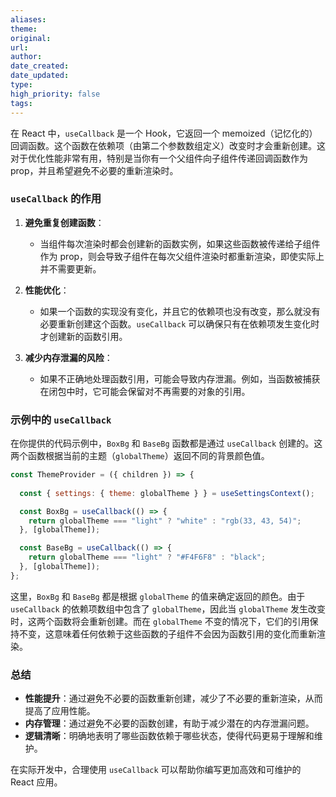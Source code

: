 ```yaml
---
aliases: 
theme: 
original: 
url: 
author: 
date_created: 
date_updated: 
type: 
high_priority: false
tags:
---
```

在 React 中，`useCallback` 是一个 Hook，它返回一个 memoized（记忆化的）回调函数。这个函数在依赖项（由第二个参数数组定义）改变时才会重新创建。这对于优化性能非常有用，特别是当你有一个父组件向子组件传递回调函数作为 prop，并且希望避免不必要的重新渲染时。

### `useCallback` 的作用

1. **避免重复创建函数**：
   - 当组件每次渲染时都会创建新的函数实例，如果这些函数被传递给子组件作为 prop，则会导致子组件在每次父组件渲染时都重新渲染，即使实际上并不需要更新。

2. **性能优化**：
   - 如果一个函数的实现没有变化，并且它的依赖项也没有改变，那么就没有必要重新创建这个函数。`useCallback` 可以确保只有在依赖项发生变化时才创建新的函数引用。

3. **减少内存泄漏的风险**：
   - 如果不正确地处理函数引用，可能会导致内存泄漏。例如，当函数被捕获在闭包中时，它可能会保留对不再需要的对象的引用。

### 示例中的 `useCallback`

在你提供的代码示例中，`BoxBg` 和 `BaseBg` 函数都是通过 `useCallback` 创建的。这两个函数根据当前的主题（`globalTheme`）返回不同的背景颜色值。

```javascript
const ThemeProvider = ({ children }) => {
  
  const { settings: { theme: globalTheme } } = useSettingsContext();

  const BoxBg = useCallback(() => {
    return globalTheme === "light" ? "white" : "rgb(33, 43, 54)";
  }, [globalTheme]);

  const BaseBg = useCallback(() => {
    return globalTheme === "light" ? "#F4F6F8" : "black";
  }, [globalTheme]);
};
```

这里，`BoxBg` 和 `BaseBg` 都是根据 `globalTheme` 的值来确定返回的颜色。由于 `useCallback` 的依赖项数组中包含了 `globalTheme`，因此当 `globalTheme` 发生改变时，这两个函数将会重新创建。而在 `globalTheme` 不变的情况下，它们的引用保持不变，这意味着任何依赖于这些函数的子组件不会因为函数引用的变化而重新渲染。

### 总结

- **性能提升**：通过避免不必要的函数重新创建，减少了不必要的重新渲染，从而提高了应用性能。
- **内存管理**：通过避免不必要的函数创建，有助于减少潜在的内存泄漏问题。
- **逻辑清晰**：明确地表明了哪些函数依赖于哪些状态，使得代码更易于理解和维护。

在实际开发中，合理使用 `useCallback` 可以帮助你编写更加高效和可维护的 React 应用。